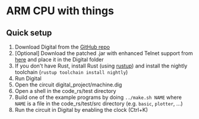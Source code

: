 # ARM CPU with things

## Quick setup

1. Download Digital from the [GitHub repo](https://github.com/hneemann/Digital/releases)
2. [Optional] Download the patched .jar with enhanced Telnet support from [here](https://domino.zdimension.fr/poubelle/digital.jar) and place it in the Digital folder
3. If you don't have Rust, install Rust (using [rustup](https://rustup.rs/)) and install the nightly toolchain (`rustup toolchain install nightly`)
4. Run Digital
5. Open the circuit digital_project/machine.dig
6. Open a shell in the code_rs/test directory
7. Build one of the example programs by doing `../make.sh NAME` where `NAME` is a file in the code_rs/test/src directory (e.g. `basic`, `plotter`, ...)
8. Run the circuit in Digital by enabling the clock (Ctrl+K)
